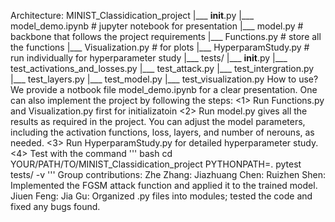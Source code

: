 Architecture:
MINIST_Classidication_project
|___ __init__.py
|___ model_demo.ipynb # jupyter notebook for presentation
|___ model.py # backbone that follows the project requirements
|___ Functions.py # store all the functions
|___ Visualization.py # for plots
|___ HyperparamStudy.py # run individually for hyperparameter study
|___ tests/
     |___  __init__.py
     |___ test_activations_and_losses.py
     |___ test_attack.py
     |___ test_intergration.py
     |___ test_layers.py
     |___ test_model.py
     |___ test_visualization.py
How to use?
We provide a notbook file model_demo.ipynb for a clear presentation.
One can also implement the project by following the steps:
<1> Run Functions.py and Visualization.py first for initializatoin
<2> Run model.py gives all the results as required in the project. 
    You can adjust the model parameters, including the activation functions, loss, layers, and number of nerouns, as needed.
<3> Run HyperparamStudy.py for detailed hyperparameter study.
<4> Test with the command 
    '''
    bash
    cd YOUR/PATH/TO/MINIST_Classidication_project
    PYTHONPATH=. pytest tests/ -v
    '''
Group contributions:
Zhe Zhang:
Jiazhuang Chen:
Ruizhen Shen: Implemented the FGSM attack function and applied it to the trained model.
Jiuen Feng:
Jia Gu: Organized .py files into modules; tested the code and fixed any bugs found.


